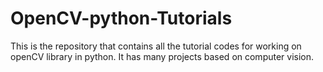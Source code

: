 # OpenCV-python-Tutorials
This is the repository that contains all the tutorial codes for working on openCV library in python. It has many projects based on computer vision.
